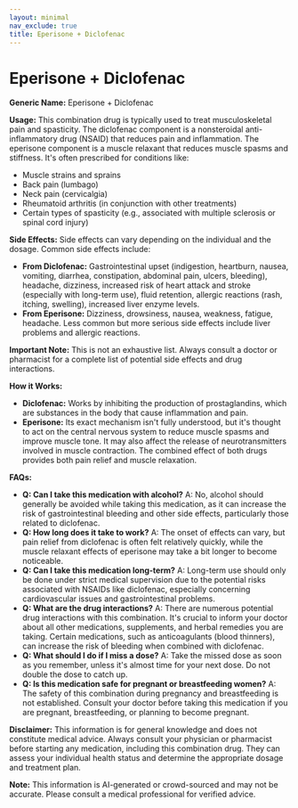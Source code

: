 ```yaml
---
layout: minimal
nav_exclude: true
title: Eperisone + Diclofenac
---
```


# Eperisone + Diclofenac

**Generic Name:** Eperisone + Diclofenac

**Usage:**  This combination drug is typically used to treat musculoskeletal pain and spasticity.  The diclofenac component is a nonsteroidal anti-inflammatory drug (NSAID) that reduces pain and inflammation. The eperisone component is a muscle relaxant that reduces muscle spasms and stiffness.  It's often prescribed for conditions like:

* Muscle strains and sprains
* Back pain (lumbago)
* Neck pain (cervicalgia)
* Rheumatoid arthritis (in conjunction with other treatments)
* Certain types of spasticity (e.g., associated with multiple sclerosis or spinal cord injury)


**Side Effects:**  Side effects can vary depending on the individual and the dosage.  Common side effects include:

* **From Diclofenac:**  Gastrointestinal upset (indigestion, heartburn, nausea, vomiting, diarrhea, constipation, abdominal pain, ulcers, bleeding), headache, dizziness, increased risk of heart attack and stroke (especially with long-term use), fluid retention, allergic reactions (rash, itching, swelling), increased liver enzyme levels.
* **From Eperisone:**  Dizziness, drowsiness, nausea, weakness, fatigue, headache.  Less common but more serious side effects include liver problems and allergic reactions.

**Important Note:**  This is not an exhaustive list.  Always consult a doctor or pharmacist for a complete list of potential side effects and drug interactions.


**How it Works:**

* **Diclofenac:** Works by inhibiting the production of prostaglandins, which are substances in the body that cause inflammation and pain.
* **Eperisone:**  Its exact mechanism isn't fully understood, but it's thought to act on the central nervous system to reduce muscle spasms and improve muscle tone.  It may also affect the release of neurotransmitters involved in muscle contraction.  The combined effect of both drugs provides both pain relief and muscle relaxation.


**FAQs:**

* **Q: Can I take this medication with alcohol?** A: No, alcohol should generally be avoided while taking this medication, as it can increase the risk of gastrointestinal bleeding and other side effects, particularly those related to diclofenac.
* **Q: How long does it take to work?** A: The onset of effects can vary, but pain relief from diclofenac is often felt relatively quickly, while the muscle relaxant effects of eperisone may take a bit longer to become noticeable.
* **Q: Can I take this medication long-term?** A:  Long-term use should only be done under strict medical supervision due to the potential risks associated with NSAIDs like diclofenac, especially concerning cardiovascular issues and gastrointestinal problems.
* **Q: What are the drug interactions?** A:  There are numerous potential drug interactions with this combination.  It's crucial to inform your doctor about all other medications, supplements, and herbal remedies you are taking.  Certain medications, such as anticoagulants (blood thinners), can increase the risk of bleeding when combined with diclofenac.
* **Q: What should I do if I miss a dose?** A:  Take the missed dose as soon as you remember, unless it's almost time for your next dose.  Do not double the dose to catch up.
* **Q:  Is this medication safe for pregnant or breastfeeding women?** A:  The safety of this combination during pregnancy and breastfeeding is not established.  Consult your doctor before taking this medication if you are pregnant, breastfeeding, or planning to become pregnant.


**Disclaimer:** This information is for general knowledge and does not constitute medical advice.  Always consult your physician or pharmacist before starting any medication, including this combination drug. They can assess your individual health status and determine the appropriate dosage and treatment plan.


**Note:** This information is AI-generated or crowd-sourced and may not be accurate. Please consult a medical professional for verified advice.